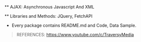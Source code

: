 ** AJAX: Asynchronous Javascript And XML


** Libraries and Methods: JQuery, FetchAPI

* Every package contains README.md and Code, Data Sample.

> REFERENCES: https://www.youtube.com/c/TraversyMedia

